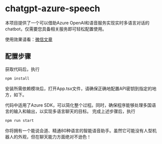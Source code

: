 # chatgpt-azure-speech

本项目提供了一个可以借助Azure OpenAI和语音服务实现实时多语言对话的chatbot，仅需要您具备相关服务即可轻松配置使用。

使用效果请看：[微信文章]()

## 配置步骤
获取代码后，执行
``` bash
npm install
```
安装所需依赖模块后，打开App.tsx文件，请确保正确地配置API密钥到指定的地方，如下。


代码中适用了Azure SDK，可以简化整个过程。同时，确保程序能够处理多国语言的输入和输出，以实现多语言聊天的目标。 
完成上述步骤后，执行
``` bash
npm run start
```
你将拥有一个能说会道、精通80种语言的智能语音助手。虽然它可能没有人型机器人的外观，但在聊天能力方面绝对不逊色！ 